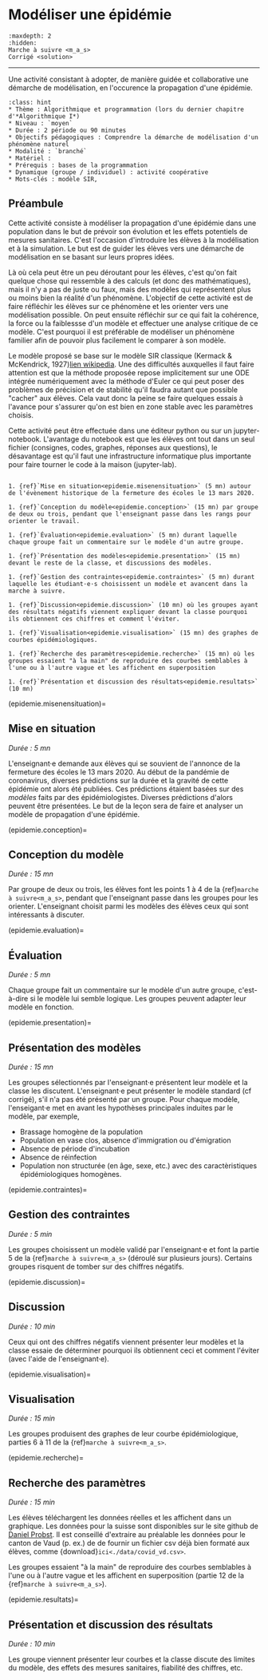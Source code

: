 # Modéliser une épidémie

```{toctree}
:maxdepth: 2
:hidden:
Marche à suivre <m_a_s>
Corrigé <solution>
```

----

Une activité consistant à adopter, de manière guidée et collaborative une démarche de modélisation, en l'occurence la propagation d'une épidémie.


```{admonition} Modéliser une épidémie
:class: hint
* Thème : Algorithmique et programmation (lors du dernier chapitre d'*Algorithmique I*)
* Niveau : `moyen`
* Durée : 2 période ou 90 minutes
* Objectifs pédagogiques : Comprendre la démarche de modélisation d'un phénomène naturel
* Modalité : `branché`
* Matériel :
* Prérequis : bases de la programmation
* Dynamique (groupe / individuel) : activité coopérative
* Mots-clés : modèle SIR,  
```

## Préambule
Cette activité consiste à modéliser la propagation d'une épidémie dans une population dans le but de prévoir son évolution et les effets potentiels de mesures sanitaires. C'est l'occasion d'introduire les élèves à la modélisation et à la simulation. Le but est de guider les élèves vers une démarche de modélisation en se basant sur leurs propres idées. 

Là où cela peut être un peu déroutant pour les élèves, c'est qu'on fait quelque chose qui ressemble à des calculs (et donc des mathématiques), mais il n'y a pas de juste ou faux, mais des modèles qui représentent plus ou moins bien la réalité d'un phénomène. L'objectif de cette activité est de faire réfléchir les élèves sur ce phénomène et les orienter vers une modélisation possible. On peut ensuite réfléchir sur ce qui fait la cohérence, la force ou la faiblessse d'un modèle et effectuer une analyse critique de ce modèle. C'est pourquoi il est préférable de modéliser un phénomène familier afin de pouvoir plus facilement le comparer à son modèle. 


Le modèle proposé se base sur le modèle SIR classique (Kermack & McKendrick, 1927)[lien wikipedia](https://fr.wikipedia.org/wiki/Mod%C3%A8les_compartimentaux_en_%C3%A9pid%C3%A9miologie). Une des difficultés auxquelles il faut faire attention est que la méthode proposée repose implicitement sur une ODE intégrée numériquement avec la méthode d'Euler ce qui peut poser des problèmes de précision et de stabilité qu'il faudra autant que possible "cacher" aux élèves. Cela vaut donc la peine se faire quelques essais à l'avance pour s'assurer qu'on est bien en zone stable avec les paramètres choisis.

Cette activité peut être effectuée dans une éditeur python ou sur un jupyter-notebook. L'avantage du notebook est que les élèves ont tout dans un seul fichier (consignes, codes, graphes, réponses aux questions), le désavantage est qu'il faut une infrastructure informatique plus importante pour faire tourner le code à la maison (jupyter-lab).



```{dropdown} **Déroulement**

1. {ref}`Mise en situation<epidemie.misenensituation>` (5 mn) autour de l'évènement historique de la fermeture des écoles le 13 mars 2020. 

1. {ref}`Conception du modèle<epidemie.conception>` (15 mn) par groupe de deux ou trois, pendant que l'enseignant passe dans les rangs pour orienter le travail. 

1. {ref}`Évaluation<epidemie.evaluation>` (5 mn) durant laquelle chaque groupe fait un commentaire sur le modèle d'un autre groupe. 

1. {ref}`Présentation des modèles<epidemie.presentation>` (15 mn) devant le reste de la classe, et discussions des modèles. 

1. {ref}`Gestion des contraintes<epidemie.contraintes>` (5 mn) durant laquelle les étudiant·e·s choisissent un modèle et avancent dans la marche à suivre.

1. {ref}`Discussion<epidemie.discussion>` (10 mn) où les groupes ayant des résultats négatifs viennent expliquer devant la classe pourquoi ils obtiennent ces chiffres et comment l'éviter.

1. {ref}`Visualisation<epidemie.visualisation>` (15 mn) des graphes de courbes épidémiologiques.

1. {ref}`Recherche des paramètres<epidemie.recherche>` (15 mn) où les groupes essaient "à la main" de reproduire des courbes semblables à l'une ou à l'autre vague et les affichent en superposition

1. {ref}`Présentation et discussion des résultats<epidemie.resultats>` (10 mn)

```

(epidemie.misenensituation)=
## Mise en situation

*Durée : 5 mn* 

L'enseignant·e demande aux élèves qui se souvient de l'annonce de la fermeture des écoles le 13 mars 2020. 
Au début de la pandémie de coronavirus, diverses prédictions sur la durée et la gravité de cette épidémie ont alors été publiées. Ces prédictions étaient basées sur des *modèles* faits par des épidémiologistes. Diverses prédictions d'alors peuvent être présentées. 
Le but de la leçon sera de faire et analyser un modèle de propagation d'une épidémie. 

(epidemie.conception)=
## Conception du modèle

*Durée : 15 mn*

Par groupe de deux ou trois, les élèves font les points 1 à 4 de la {ref}`marche à suivre<m_a_s>`, pendant que l'enseignant passe dans les groupes pour les orienter. L'enseignant choisit parmi les modèles des élèves ceux qui sont intéressants à discuter.

(epidemie.evaluation)=
## Évaluation

*Durée : 5 mn*

Chaque groupe fait un commentaire sur le modèle d'un autre groupe, c'est-à-dire si le modèle lui semble logique. Les groupes peuvent adapter leur modèle en fonction. 

(epidemie.presentation)=
## Présentation des modèles

*Durée : 15 mn*

Les groupes sélectionnés par l'enseignant·e présentent leur modèle et la classe les discutent. L'enseignant·e peut présenter le modèle standard (cf corrigé), s'il n'a pas été présenté par un groupe. Pour chaque modèle, l'enseigant·e met en avant les hypothèses principales induites par le modèle, par exemple,
- Brassage homogène de la population
- Population en vase clos, absence d'immigration ou d'émigration
- Absence de période d'incubation
- Absence de réinfection
- Population non structurée (en âge, sexe, etc.) avec des caractèristiques épidémiologiques homogènes. 

(epidemie.contraintes)=
## Gestion des contraintes

*Durée : 5 min*

Les groupes choisissent un modèle validé par l'enseignant·e et font la partie 5 de la {ref}`marche à suivre<m_a_s>` (déroulé sur plusieurs jours). Certains groupes risquent de tomber sur des chiffres négatifs. 

(epidemie.discussion)=
## Discussion

*Durée : 10 min*

Ceux qui ont des chiffres négatifs viennent présenter leur modèles et la classe essaie de déterminer pourquoi ils obtiennent ceci et comment l'éviter (avec l'aide de l'enseignant·e).

(epidemie.visualisation)=
## Visualisation

*Durée : 15 min*

Les groupes produisent des graphes de leur courbe épidémiologique, parties 6 à 11 de la {ref}`marche à suivre<m_a_s>`.

(epidemie.recherche)=
## Recherche des paramètres

*Durée : 15 min*

Les élèves téléchargent les données réelles et les affichent dans un graphique.
Les données pour la suisse sont disponibles sur le site github de [Daniel Probst](https://github.com/daenuprobst/covid19-cases-switzerland). Il est conseillé d'extraire au préalable les données pour le canton de Vaud (p. ex.) de
de fournir un fichier csv déjà bien formaté aux élèves, comme {download}`ici<./data/covid_vd.csv>`.

Les groupes essaient "à la main" de reproduire des courbes semblables à l'une ou à l'autre vague et les affichent en superposition (partie 12 de la {ref}`marche à suivre<m_a_s>`).

(epidemie.resultats)=
## Présentation et discussion des résultats

*Durée : 10 min*

Les groupe viennent présenter leur courbes et la classe discute des limites du modèle, des effets des mesures sanitaires, fiabilité des chiffres, etc. 





